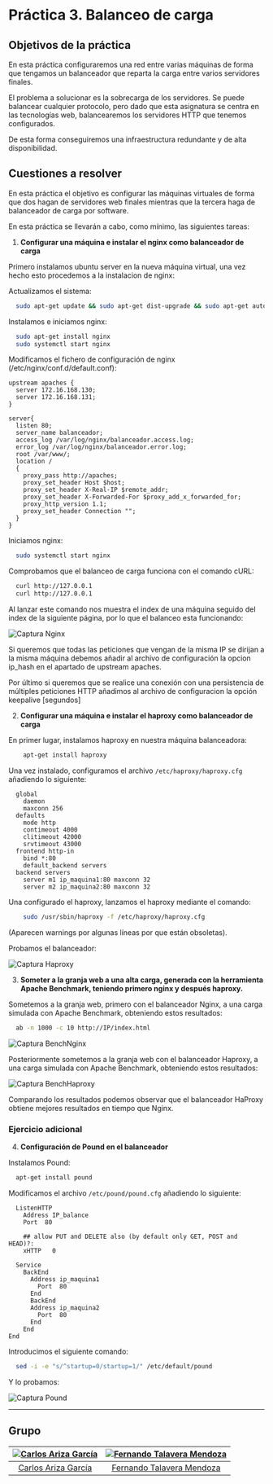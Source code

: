 # Práctica 3. Balanceo de carga

## Objetivos de la práctica

En esta práctica configuraremos una red entre varias máquinas de forma que tengamos un balanceador que reparta la carga entre varios servidores finales.

El problema a solucionar es la sobrecarga de los servidores. Se puede balancear cualquier protocolo, pero dado que esta asignatura se centra en las tecnologías web, balancearemos los servidores HTTP que tenemos configurados.

De esta forma conseguiremos una infraestructura redundante y de alta disponibilidad.

## Cuestiones a resolver

En esta práctica el objetivo es configurar las máquinas virtuales de forma que dos hagan de servidores web finales mientras que la tercera haga de balanceador de carga por software.

En esta práctica se llevarán a cabo, como mínimo, las siguientes tareas:

1. **Configurar una máquina e instalar el nginx como balanceador de carga**

Primero instalamos ubuntu server en la nueva máquina virtual, una vez hecho esto procedemos a la instalacion de nginx:

Actualizamos el sistema:

```bash
  sudo apt-get update && sudo apt-get dist-upgrade && sudo apt-get autoremove
```

Instalamos e iniciamos nginx:

```bash
  sudo apt-get install nginx
  sudo systemctl start nginx
```

Modificamos el fichero de configuración de nginx (/etc/nginx/conf.d/default.conf):

```script
upstream apaches {
  server 172.16.168.130;
  server 172.16.168.131;
}

server{
  listen 80;
  server_name balanceador;
  access_log /var/log/nginx/balanceador.access.log;
  error_log /var/log/nginx/balanceador.error.log;
  root /var/www/;
  location /
  {
    proxy_pass http://apaches;
    proxy_set_header Host $host;
    proxy_set_header X-Real-IP $remote_addr;
    proxy_set_header X-Forwarded-For $proxy_add_x_forwarded_for;
    proxy_http_version 1.1;
    proxy_set_header Connection "";
  }
}
```

Iniciamos nginx:

```bash
  sudo systemctl start nginx
```

Comprobamos que el balanceo de carga funciona con el comando cURL:

```bash
  curl http://127.0.0.1
  curl http://127.0.0.1
```

Al lanzar este comando nos muestra el index de una máquina seguido del index de la siguiente página, por lo que el balanceo esta funcionando:

![Captura Nginx](./imagenes/CapturaNginx.PNG)

Si queremos que todas las peticiones que vengan de la misma IP se dirijan a la misma máquina debemos añadir al archivo de configuración la opcion ip_hash en el apartado de upstream apaches.

Por último si queremos que se realice una conexión con una persistencia de múltiples peticiones HTTP añadimos al archivo de configuracion la opción keepalive [segundos]

2. **Configurar una máquina e instalar el haproxy como balanceador de carga**

En primer lugar, instalamos haproxy en nuestra máquina balanceadora:

```bash
    apt-get install haproxy
```

Una vez instalado, configuramos el archivo `/etc/haproxy/haproxy.cfg` añadiendo lo siguiente:

```script
  global
    daemon
    maxconn 256
  defaults
    mode http
    contimeout 4000
    clitimeout 42000
    srvtimeout 43000
  frontend http-in
    bind *:80
    default_backend servers
  backend servers
    server m1 ip_maquina1:80 maxconn 32
    server m2 ip_maquina2:80 maxconn 32
```

Una configurado el haproxy, lanzamos el haproxy mediante el comando:

```bash
    sudo /usr/sbin/haproxy -f /etc/haproxy/haproxy.cfg
```

(Aparecen warnings por algunas líneas por que están obsoletas).

Probamos el balanceador:

![Captura Haproxy](./imagenes/CapturaHaproxy.png)

3. **Someter a la granja web a una alta carga, generada con la herramienta Apache Benchmark, teniendo primero nginx y después haproxy.**

  Sometemos a la granja web, primero con el balanceador Nginx, a una carga simulada con Apache Benchmark, obteniendo estos resultados:

```bash
  ab -n 1000 -c 10 http://IP/index.html
```

  ![Captura BenchNginx](./imagenes/CapturaBenchmarkNginx.PNG)

  Posteriormente sometemos a la granja web con el balanceador Haproxy, a una carga simulada con Apache Benchmark, obteniendo estos resultados:

  ![Captura BenchHaproxy](./imagenes/CapturaBenchmarkHaproxy.PNG)

  Comparando los resultados podemos observar que el balanceador HaProxy obtiene mejores resultados en tiempo que Nginx.

### Ejercicio adicional

4. **Configuración de Pound en el balanceador**

  Instalamos Pound:

```bash
  apt-get install pound
```

Modificamos el archivo `/etc/pound/pound.cfg` añadiendo lo siguiente:

```script
  ListenHTTP
    Address IP_balance
    Port  80

    ## allow PUT and DELETE also (by default only GET, POST and HEAD)?:
    xHTTP   0

  Service
    BackEnd
      Address ip_maquina1
        Port  80
      End
      BackEnd
      Address ip_maquina2
        Port  80
      End
    End
End
```

Introducimos el siguiente comando:

```bash
  sed -i -e "s/^startup=0/startup=1/" /etc/default/pound
```

Y lo probamos:

![Captura Pound](./imagenes/CapturaPound.png)

- - -

## Grupo

  | [![Carlos Ariza García](https://github.com/AGCarlos.png?size=100)](https://github.com/AGCarlos) | [![Fernando Talavera Mendoza](https://github.com/Thejokeri.png?size=100)](https://github.com/Thejokeri) |
| :---: | :---: |
| [Carlos Ariza García](https://github.com/AGCarlos) | [Fernando Talavera Mendoza](https://github.com/Thejokeri) |
